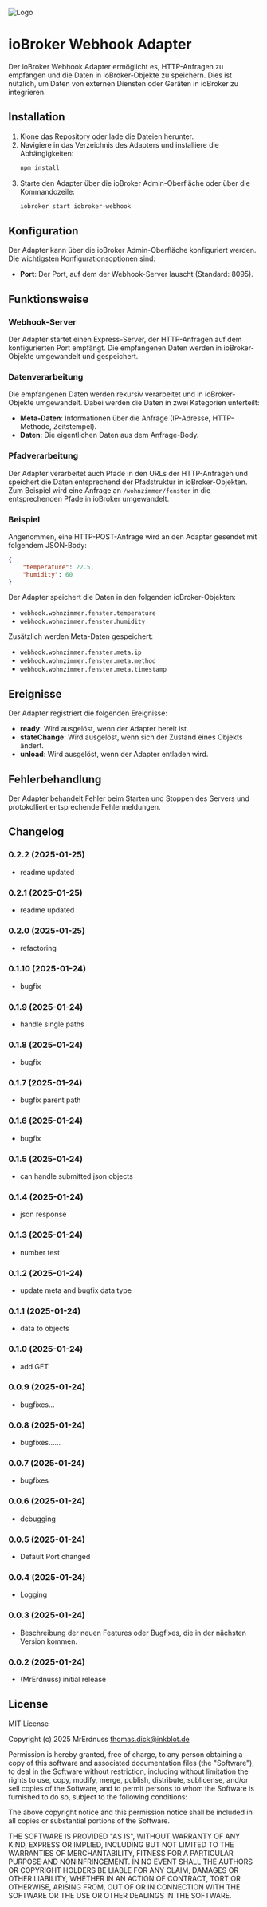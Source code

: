 ![Logo](admin/iobroker-webhook.png)

# ioBroker Webhook Adapter

Der ioBroker Webhook Adapter ermöglicht es, HTTP-Anfragen zu empfangen und die Daten in ioBroker-Objekte zu speichern. Dies ist nützlich, um Daten von externen Diensten oder Geräten in ioBroker zu integrieren.

## Installation

1. Klone das Repository oder lade die Dateien herunter.
2. Navigiere in das Verzeichnis des Adapters und installiere die Abhängigkeiten:
   ```bash
   npm install
   ```
3. Starte den Adapter über die ioBroker Admin-Oberfläche oder über die Kommandozeile:
   ```bash
   iobroker start iobroker-webhook
   ```

## Konfiguration

Der Adapter kann über die ioBroker Admin-Oberfläche konfiguriert werden. Die wichtigsten Konfigurationsoptionen sind:

- **Port**: Der Port, auf dem der Webhook-Server lauscht (Standard: 8095).

## Funktionsweise

### Webhook-Server

Der Adapter startet einen Express-Server, der HTTP-Anfragen auf dem konfigurierten Port empfängt. Die empfangenen Daten werden in ioBroker-Objekte umgewandelt und gespeichert.

### Datenverarbeitung

Die empfangenen Daten werden rekursiv verarbeitet und in ioBroker-Objekte umgewandelt. Dabei werden die Daten in zwei Kategorien unterteilt:

- **Meta-Daten**: Informationen über die Anfrage (IP-Adresse, HTTP-Methode, Zeitstempel).
- **Daten**: Die eigentlichen Daten aus dem Anfrage-Body.

### Pfadverarbeitung

Der Adapter verarbeitet auch Pfade in den URLs der HTTP-Anfragen und speichert die Daten entsprechend der Pfadstruktur in ioBroker-Objekten. Zum Beispiel wird eine Anfrage an `/wohnzimmer/fenster` in die entsprechenden Pfade in ioBroker umgewandelt.

### Beispiel

Angenommen, eine HTTP-POST-Anfrage wird an den Adapter gesendet mit folgendem JSON-Body:

```json
{
	"temperature": 22.5,
	"humidity": 60
}
```

Der Adapter speichert die Daten in den folgenden ioBroker-Objekten:

- `webhook.wohnzimmer.fenster.temperature`
- `webhook.wohnzimmer.fenster.humidity`

Zusätzlich werden Meta-Daten gespeichert:

- `webhook.wohnzimmer.fenster.meta.ip`
- `webhook.wohnzimmer.fenster.meta.method`
- `webhook.wohnzimmer.fenster.meta.timestamp`

## Ereignisse

Der Adapter registriert die folgenden Ereignisse:

- **ready**: Wird ausgelöst, wenn der Adapter bereit ist.
- **stateChange**: Wird ausgelöst, wenn sich der Zustand eines Objekts ändert.
- **unload**: Wird ausgelöst, wenn der Adapter entladen wird.

## Fehlerbehandlung

Der Adapter behandelt Fehler beim Starten und Stoppen des Servers und protokolliert entsprechende Fehlermeldungen.

## Changelog
### 0.2.2 (2025-01-25)

- readme updated

### 0.2.1 (2025-01-25)

- readme updated

### 0.2.0 (2025-01-25)

- refactoring

### 0.1.10 (2025-01-24)

- bugfix

### 0.1.9 (2025-01-24)

- handle single paths

### 0.1.8 (2025-01-24)

- bugfix

### 0.1.7 (2025-01-24)

- bugfix parent path

### 0.1.6 (2025-01-24)

- bugfix

### 0.1.5 (2025-01-24)

- can handle submitted json objects

### 0.1.4 (2025-01-24)

- json response

### 0.1.3 (2025-01-24)

- number test

### 0.1.2 (2025-01-24)

- update meta and bugfix data type

### 0.1.1 (2025-01-24)

- data to objects

### 0.1.0 (2025-01-24)

- add GET

### 0.0.9 (2025-01-24)

- bugfixes...

### 0.0.8 (2025-01-24)

- bugfixes......

### 0.0.7 (2025-01-24)

- bugfixes

### 0.0.6 (2025-01-24)

- debugging

### 0.0.5 (2025-01-24)

- Default Port changed

### 0.0.4 (2025-01-24)

- Logging

### 0.0.3 (2025-01-24)

- Beschreibung der neuen Features oder Bugfixes, die in der nächsten Version kommen.

### 0.0.2 (2025-01-24)

- (MrErdnuss) initial release

## License

MIT License

Copyright (c) 2025 MrErdnuss <thomas.dick@inkblot.de>

Permission is hereby granted, free of charge, to any person obtaining a copy
of this software and associated documentation files (the "Software"), to deal
in the Software without restriction, including without limitation the rights
to use, copy, modify, merge, publish, distribute, sublicense, and/or sell
copies of the Software, and to permit persons to whom the Software is
furnished to do so, subject to the following conditions:

The above copyright notice and this permission notice shall be included in all
copies or substantial portions of the Software.

THE SOFTWARE IS PROVIDED "AS IS", WITHOUT WARRANTY OF ANY KIND, EXPRESS OR
IMPLIED, INCLUDING BUT NOT LIMITED TO THE WARRANTIES OF MERCHANTABILITY,
FITNESS FOR A PARTICULAR PURPOSE AND NONINFRINGEMENT. IN NO EVENT SHALL THE
AUTHORS OR COPYRIGHT HOLDERS BE LIABLE FOR ANY CLAIM, DAMAGES OR OTHER
LIABILITY, WHETHER IN AN ACTION OF CONTRACT, TORT OR OTHERWISE, ARISING FROM,
OUT OF OR IN CONNECTION WITH THE SOFTWARE OR THE USE OR OTHER DEALINGS IN THE
SOFTWARE.
